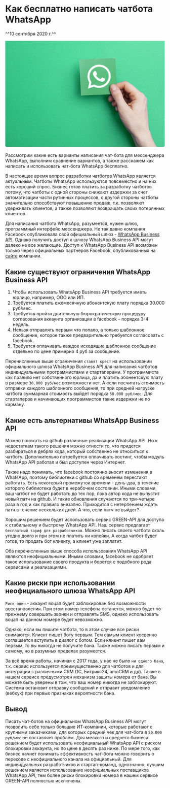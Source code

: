 # Как бесплатно написать чатбота WhatsApp
^^10 сентября 2020 г.^^

![Как бесплатно написать чатбота WhatsApp](assets/kak-besplatno-napisat-chatbota-whatsapp.png)

Рассмотрим какие есть варианты написания чат-бота для мессенджера WhatsApp, выполним сравнение вариантов, а также расскажем как написать и использовать чат-бота WhatsApp бесплатно.

В настоящее время вопрос разработки чатботов WhatsApp является актуальным. Чатботы WhatsApp используются повсеместно и на них есть хороший спрос. Бизнес готов платить за разработку чатботов потому, что чатботы с одной стороны снижают издержки за счет автоматизации части рутинных процессов, с другой стороны чатботы значительно способствуют повышению продаж, т.к. позволяют удерживать клиентов, а также позволяют возвращать своих потерянных клиентов.

Для написания чатбота WhatsApp, разумеется, нужен шлюз, программный интерфейс мессенджера. Не так давно компания Facebook опубликовала свой официальный шлюз - [WhatsApp Business API](https://developers.facebook.com/docs/whatsapp/). Однако получить доступ к шлюзу WhatsApp Business API могут далеко не все желающие. Доступ к WhatsApp Business API возможен только через официальных партнёров Facebook, опубликованных на [сайте](https://www.facebook.com/business/partner-directory/search?platforms=whatsapp&solution_type=messaging&ref=wa2019t1) компании.


## Какие существуют ограничения WhatsApp Business API

1. Чтобы использовать WhatsApp Business API требуется иметь юрлицо, например, ООО или ИП.
2. Требуется платить ежемесячную абонентскую плату порядка 30.000 руб/мес.
3. Требуется пройти длительную бюрократическую процедуру согласования аккаунта организации в facebook – порядка 3-4 недель.
4. Нельзя отправлять первым что попало, а только шаблонное сообщение, которое также предварительно требуется согласовать с facebook.
5. Требуется оплачивать каждое исходящие шаблонное сообщение отдельно по цене примерно 4 руб за сообщение.

Перечисленные выше ограничения ``ставят крест`` на использовании официального шлюза WhatsApp Business API для написания чатботов индивидуальными программистами и стартаперами. У программиста как правило нет собственного юрлица, да и платить абонентскую плату в размере ``30.000 руб/мес`` возможности нет. А если посчитать стоимость отправки каждого шаблонного сообщения, то при средней нагрузке чатбота суммарная стоимость выйдет порядка ``50.000 руб/мес``. Для стартаперов и начинающих программистов такие издержки не по карману.

## Какие есть альтернативы WhatsApp Business API

Можно поискать на github различные реализации WhatsApp API. Но к недостаткам такого решения можно отнести то, что придется разбираться в дебрях кода, который собственно не относиться к чатботу. Дополнительно потребуется оплачивать хостинг, чтобы модуль WhatsApp API работал и был доступен через Интернет.

Также надо понимать, что facebook постоянно вносит изменения в WhatsApp, поэтому библиотеки с github со временем перестают работать. Есть некоторый промежуток времени - день-два, в течение которого библиотека будет в нерабочем состоянии. Иными словами, ваш чатбот не будет работать до тех пор, пока автор кода не выпустит новый патч на github. И такие обновления случаются по три-четыре раза в год и как правило внезапно. Приходится с нетерпением ждать патч в течение нескольких дней. А что, если патч не выйдет?

Хорошим решением будет использовать сервис GREEN-API для доступа к стабильному и быстрому WhatsApp API. Наш сервис предлагает ``бесплатный тариф для разработчиков``. Можно писать своего чатбота сколь угодно долго и при этом не платить ни копейки. А когда чатбот будет готов, то продать бот клиенту, а клиент уже заплатит.

Оба перечисленных выше способа использования WhatsApp API являются неофициальными. Иными словами, facebook не одобряет такое использование своего продукта и борется с подобного рода сервисами и реализациями.

## Какие риски при использовании неофициального шлюза WhatsApp API

``Риск один`` - аккаунт воцап будет заблокирован без возможности восстановления. При этом номер телефона останется, можно будет по-прежнему совершать звонки и отправлять SMS, однако использовать воцап на данном номере будет невозможно.

Однако, если вы пишите чатбота, то в этом случае все риски снимаются. Клиент пишет боту первым. Тем самым клиент косвенно соглашается вступить в диалог с ботом. Если клиент пишет вам первым, то вы никогда не получите бана. Также можно писать первым и самому, но в разумных пределах разумеется.

За всё время работы, начиная с 2017 года, у нас не было ``ни одного бана``, т.к. сервис используется преимущественно для чатботов и для интеграции с различными CRM (1С, Битрикс24, amoCRM и др). Также в нашем сервисе предусмотрен механизм защиты номера от бана. Вы можете быть уверены в том, что ваш номер никогда не заблокируют. Система остановит отправку сообщений и отправит уведомление (вебхук) при первых признаках вероятности бана.

## Вывод

Писать чат-ботов на официальном WhatsApp Business API могут позволить себе только большие ИТ-компании, которые работают с крупными заказчиками, для которых средний чек для чат-бота в ``50.000 руб/мес`` не составляет проблем. Для мелкого и среднего бизнеса решением будет использовать неофициальный WhatsApp API с риском блокировки аккаунта, но по цене в десять раз ниже. По мере того, как бизнес начнет понимать эффективность чат-бота можно говорить о переходе с неофициального канала на официальный.
Для индивидуальных разработчиков и стартап-команд, однозначно, лучшим решением является использование неофициальных поставщиков WhatsApp API, тем более риски блокировки номера в нашем сервисе GREEN-API полностью исключены. 
